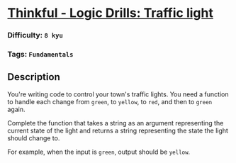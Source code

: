 # [Thinkful - Logic Drills: Traffic light](https://www.codewars.com/kata/58649884a1659ed6cb000072)

### Difficulty: `8 kyu`

### Tags: `Fundamentals`


## Description

You're writing code to control your town's traffic lights. You need a function to handle each change from `green`, to `yellow`, to `red`, and then to `green` again.

Complete the function that takes a string as an argument representing the current state of the light and returns a string representing the state the light should change to.

For example, when the input is `green`, output should be `yellow`.